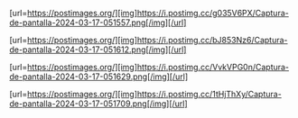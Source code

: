 [url=https://postimages.org/][img]https://i.postimg.cc/g035V6PX/Captura-de-pantalla-2024-03-17-051557.png[/img][/url]

[url=https://postimages.org/][img]https://i.postimg.cc/bJ853Nz6/Captura-de-pantalla-2024-03-17-051612.png[/img][/url]

[url=https://postimages.org/][img]https://i.postimg.cc/VvkVPG0n/Captura-de-pantalla-2024-03-17-051629.png[/img][/url]

[url=https://postimages.org/][img]https://i.postimg.cc/1tHjThXy/Captura-de-pantalla-2024-03-17-051709.png[/img][/url]

